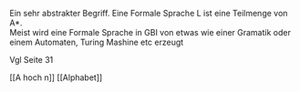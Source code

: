 Ein sehr abstrakter Begriff. Eine Formale Sprache L ist eine Teilmenge von A*.  
Meist wird eine Formale Sprache in GBI von etwas wie einer Gramatik oder einem Automaten, Turing Mashine etc erzeugt

Vgl Seite 31

[[A hoch n]]
[[Alphabet]]